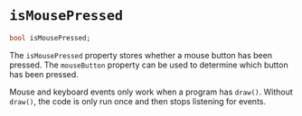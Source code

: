 # `isMousePressed`

```dart
bool isMousePressed;
```

The `isMousePressed` property stores whether a mouse button has been pressed. The `mouseButton` property can be used to determine which button has been pressed.

Mouse and keyboard events only work when a program has `draw()`. Without `draw()`, the code is only run once and then stops listening for events.
